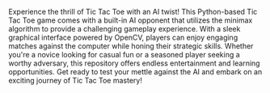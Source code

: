 Experience the thrill of Tic Tac Toe with an AI twist! This Python-based Tic Tac Toe game comes with a built-in AI opponent that utilizes the minimax algorithm to provide a challenging gameplay experience. With a sleek graphical interface powered by OpenCV, players can enjoy engaging matches against the computer while honing their strategic skills. Whether you're a novice looking for casual fun or a seasoned player seeking a worthy adversary, this repository offers endless entertainment and learning opportunities. Get ready to test your mettle against the AI and embark on an exciting journey of Tic Tac Toe mastery!
